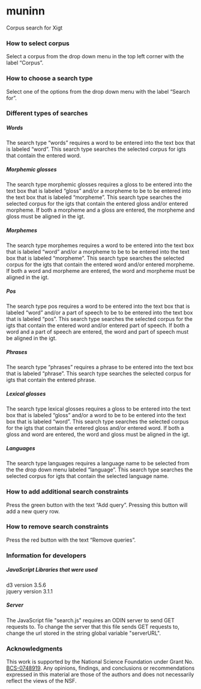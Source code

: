 # muninn
Corpus search for Xigt


### How to select corpus

Select a corpus from the drop down menu in the top left corner with the label “Corpus”.

### How to choose a search type

Select one of the options from the drop down menu with the label “Search for”.

### Different types of searches

##### Words

The search type “words” requires a word to be entered into the text box that is labeled “word”. This search type searches the selected corpus for igts that contain the entered word.

##### Morphemic glosses

The search type morphemic glosses requires a gloss to be entered into the text box that is labeled “gloss” and/or a morpheme to be to be entered into the text box that is labeled “morpheme”. This search type searches the selected corpus for the igts that contain the entered gloss and/or entered morpheme. If both a morpheme and a gloss are entered, the morpheme and gloss must be aligned in the igt.

##### Morphemes

The search type morphemes requires a word to be entered into the text box that is labeled “word” and/or a morpheme to be to be entered into the text box that is labeled “morpheme”. This search type searches the selected corpus for the igts that contain the entered word and/or entered morpheme. If both a word and morpheme are entered, the word and morpheme must be aligned in the igt.

##### Pos

The search type pos requires a word to be entered into the text box that is labeled “word” and/or a part of speech to be to be entered into the text box that is labeled “pos”. This search type searches the selected corpus for the igts that contain the entered word and/or entered part of speech. If both a word and a part of speech are entered, the word and part of speech must be aligned in the igt.

##### Phrases

The search type “phrases” requires a phrase to be entered into the text box that is labeled “phrase”. This search type searches the selected corpus for igts that contain the entered phrase.

##### Lexical glosses

The search type lexical glosses requires a gloss to be entered into the text box that is labeled “gloss” and/or a word to be to be entered into the text box that is labeled “word”. This search type searches the selected corpus for the igts that contain the entered gloss and/or entered word. If both a gloss and word are entered, the word and gloss must be aligned in the igt.

##### Languages

The search type languages requires a language name to be selected from the the drop down menu labeled “language”. This search type searches the selected corpus for igts that contain the selected language name.

### How to add additional search constraints

Press the green button with the text “Add query”. Pressing this button will add a new query row.

### How to remove search constraints

Press the red button with the text “Remove queries”.

### Information for developers

##### JavaScript Libraries that were used

d3 version 3.5.6 <br />
jquery version 3.1.1

##### Server

The JavaScript file "search.js" requires an ODIN server to send GET requests to. To change the server that this file sends GET requests  to, change the url stored in the string global variable "serverURL".

### Acknowledgments

This work is supported by the National Science Foundation under Grant No.
[BCS-0748919](https://www.nsf.gov/awardsearch/showAward?AWD_ID=0748919). Any opinions, findings, and conclusions or recommendations expressed in this material are those of the authors and does not necessarily reflect the views of the NSF. 

